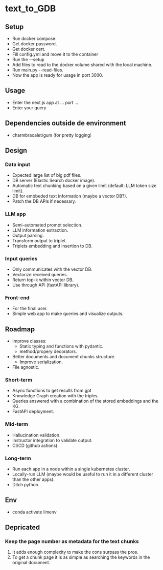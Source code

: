 # text_to_GDB

## Setup
- Run docker compose.
- Get docker password.
- Get docker cert.
- Fill config.yml and move it to the container
- Run the --setup
- Add files to read to the docker volume shared with the local machine.
- Run main.py --read-files.
- Now the app is ready for usage in port 3000.

## Usage
- Enter the next js app at ... port ...
- Enter your query


## Dependencies outside de environment
- charmbracalet/gum (for pretty logging)

## Design

### Data input
- Expected large list of big pdf files.
- DB server (Elastic Search docker image).
- Automatic text chunking based on a given limit (default: LLM token size limit).
- DB for embbeded text information (maybe a vector DB?).
- Patch the DB APIs if necessary.

### LLM app
- Semi-automated prompt selection.
- LLM information extraction.
- Output parsing.
- Transform output to triplet.
- Triplets embedding and insertion to DB.

### Input queries
- Only communicates with the vector DB.
- Vectorize received queries.
- Return top-k within vector DB.
- Use through API (fastAPI library).

### Front-end
- For the final user.
- Simple web app to make queries and visualize outputs.

## Roadmap

- Improve classes:
    - Static typing and functions with pydantic.
    - method/propery decorators.
- Better documents and document chunks structure.
    - Improve serialization.
- File agnostic.

### Short-term
- Async functions to get results from gpt
- Knowledge Graph creation with the triples.
- Queries answered with a combination of the stored embeddings and the KG.
- FastAPI deployment.

### Mid-term
- Hallucination validation.
- Instructor integration to validate output.
- CI/CD (github actions).

### Long-term
- Run each app in a node within a single kubernetes cluster.
- Locally-run LLM (maybe would be useful to run it in a different cluster than the other apps).
- Ditch python.

## Env
- conda activate llmenv

## Depricated
### Keep the page number as metadata for the text chunks
1. It adds enough complexity to make the cons surpass the pros.
2. To get a chunk page it is as simple as searching the keywords in the original document.

